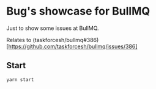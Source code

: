 # Bug's showcase for BullMQ

Just to show some issues at BullMQ.

Relates to (taskforcesh/bullmq#386)[https://github.com/taskforcesh/bullmq/issues/386]

## Start

```bash
yarn start
```
